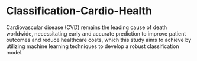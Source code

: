 # Classification-Cardio-Health
Cardiovascular disease (CVD) remains the leading cause of death worldwide, necessitating early and accurate prediction to improve patient outcomes and reduce healthcare costs, which this study aims to achieve by utilizing machine learning techniques to develop a robust classification model.

